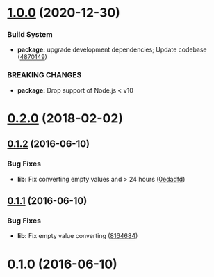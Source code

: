 # [1.0.0](https://github.com/VovanR/hour-to-chinese-zodiac/compare/v0.2.0...v1.0.0) (2020-12-30)


### Build System

* **package:** upgrade development dependencies; Update codebase ([4870149](https://github.com/VovanR/hour-to-chinese-zodiac/commit/487014988311eabeb94cf9ac02cd29533252c4af))


### BREAKING CHANGES

* **package:** Drop support of Node.js < v10



<a name="0.2.0"></a>
# [0.2.0](https://github.com/VovanR/hour-to-chinese-zodiac/compare/v0.1.2...v0.2.0) (2018-02-02)



<a name="0.1.2"></a>
## [0.1.2](https://github.com/vovanr/hour-to-chinese-zodiac/compare/v0.1.1...v0.1.2) (2016-06-10)


### Bug Fixes

* **lib:** Fix converting empty values and > 24 hours ([0edadfd](https://github.com/vovanr/hour-to-chinese-zodiac/commit/0edadfd))



<a name="0.1.1"></a>
## [0.1.1](https://github.com/vovanr/hour-to-chinese-zodiac/compare/v0.1.0...v0.1.1) (2016-06-10)


### Bug Fixes

* **lib:** Fix empty value converting ([8164684](https://github.com/vovanr/hour-to-chinese-zodiac/commit/8164684))



<a name="0.1.0"></a>
# 0.1.0 (2016-06-10)



